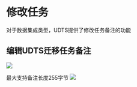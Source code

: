 # 修改任务

对于数据集成类型，UDTS提供了修改任务备注的功能

## 编辑UDTS迁移任务备注

![](http://udts-doc.cn-bj.ufileos.com/transfer/guide/transform_update_remark001.png)

最大支持备注长度255字节
![](http://udts-doc.cn-bj.ufileos.com/transfer/guide/transform_update_remark002.png)
